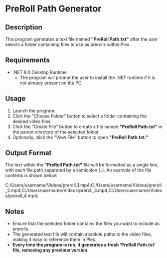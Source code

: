 # PreRoll Path Generator

## Description
This program generates a text file named **"PreRoll Path.txt"** after the user selects a folder containing files to use as prerolls within Plex.

## Requirements
- .NET 8.0 Desktop Runtime
  - The program will prompt the user to install the .NET runtime if it is not already present on the PC.

## Usage
1. Launch the program.
2. Click the "Choose Folder" button to select a folder containing the desired video files.
3. Click the "Create File" button to create a file named **"PreRoll Path.txt"** in the parent directory of the selected folder.
4. Optionally, click the "View File" button to open **"PreRoll Path.txt."**

## Output Format
The text within the **"PreRoll Path.txt"** file will be formatted as a single line, with each file path separated by a semicolon (`;`). An example of the file contents is shown below:

C:/Users/username/Videos/preroll_1.mp4;C:/Users/username/Videos/preroll_2.mp4;C:/Users/username/Videos/preroll_3.mp4;C:/Users/username/Videos/preroll_4.mp4;

## Notes
- Ensure that the selected folder contains the files you want to include as prerolls.
- The generated text file will contain absolute paths to the video files, making it easy to reference them in Plex.
- **Every time the program is run, it generates a fresh 'PreRoll Path.txt' file, removing any previous version.**

